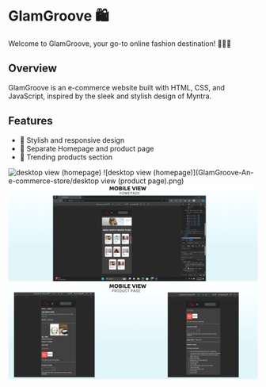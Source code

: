 
# GlamGroove 🛍️

Welcome to GlamGroove, your go-to online fashion destination! 👗👠🧥

## Overview

GlamGroove is an e-commerce website built with HTML, CSS, and JavaScript, inspired by the sleek and stylish design of Myntra.

## Features

- 🎨 Stylish and responsive design
- 🚀 Separate Homepage and product page
- 🌟 Trending products section


![desktop view (homepage)](https://github.com/Satyajeet-code/E-commerce-/assets/56536469/ecf9e3da-0085-4cc5-aa7d-32e3fa74951b)
![desktop view (homepage)](GlamGroove-An-e-commerce-store/desktop view (product page).png)
![desktop view (homepage)](https://github.com/Satyajeet-code/E-commerce-/blob/main/mobile%20view%20(homepage).png)
![desktop view (homepage)](https://github.com/Satyajeet-code/E-commerce-/blob/main/mobile%20view%20(product%20page).png)
